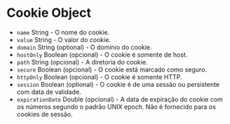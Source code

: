 # Cookie Object

* `name` String - O nome do cookie.
* `value` String - O valor do cookie.
* `domain` String (optional) - O domínio do cookie.
* `hostOnly` Boolean (opcional) - O cookie é somente de host.
* `path` String (opcional) - A diretoria do cookie.
* `secure` Boolean (opcional) - O cookie está marcado como seguro.
* `httpOnly` Boolean (opcional) - O cookie é somente HTTP.
* `session` Boolean (optional) - O cookie é de uma sessão ou persistente com data de validade.
* `expirationDate` Double (opcional) - A data de expiração do cookie com os números segundo o padrão UNIX epoch. Não é fornecido para os cookies de sessão.